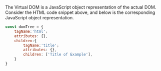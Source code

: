 The Virtual DOM is a JavaScript object representation of the actual DOM. Consider the HTML code snippet above, and below is the corresponding JavaScript object representation.


```js
const domTree = {
    tagName:'html';
    attributes: {},
    children:{
        tagName:'title';
        attributes: {},
        children: ['Title of Example'],
    }
}
```

